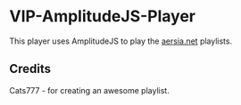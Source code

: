 # VIP-AmplitudeJS-Player

This player uses AmplitudeJS to play the [aersia.net](https://www.aersia.net) playlists.


## Credits

Cats777 - for creating an awesome playlist.
